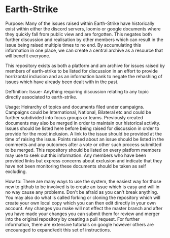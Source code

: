 # Earth-Strike

Purpose:
Many of the issues raised within Earth-Strike have historically exist within either the discord servers, loomio or google documents where they quickly fall from public view and are forgotten. This negates both further discussion and realisation by other members which can result in the issue being raised multiple times to no end. By accumulating this information in one place, we can create a central archive as a resource that will benefit everyone.

This repository exists as both a platform and am archive for issues raised by members of earth-strike to be listed for discussion in an effort to provide horrizontal inclusion and as an information bank to negate the rehashing of issues which have already been dealt with in the past. 

Deffinition:
  Issue- Anything requiring discussion relating to any topic directly associated to earth-strike.
 
Usage: Heirarchy of topics and documents filed under campaigns. Campaigns could be International, National, Bilateral etc and could be further subdivided into focus groups or teams. Previously created documents may also be merged in order to maintain our historical activity. Issues should be listed here before being raised for discussion in order to provide for the most inclusion. A link to the issue should be provided at the time of raising the issue. Points raised about an issue should be listed in the comments and any outcomes after a vote or other such process submitted to be merged. This repository should be listed on every platform members may use to seek out this information. Any members who have been provided links but express concerns about exclusion and indicate that they have not been monitoring these documents should be taken as self excluding.

How to:
There are many ways to use the system, the easiest way for those new to github to be involved is to create an issue which is easy and will in no way cause any problems. Don't be afraid as you can't break anything. You may also do what is called forking or cloning the repository which will create your own local copy which you can then edit directly in your own account. Any changes you make will not effect the master branch and after you have made your changes you can submit them for review and merger into the original repository by creating a pull request. For further information, there are extensive tutorials on google however others are encouraged to expand/edit this set of instructions.
